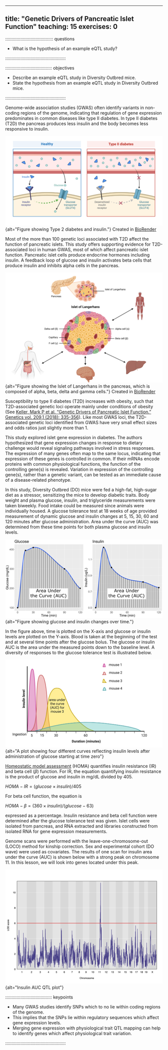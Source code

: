 
---
title: "Genetic Drivers of Pancreatic Islet Function"
teaching: 15
exercises: 0
---

:::::::::::::::::::::::::::::::::::::: questions 

- What is the hypothesis of an example eQTL study?

::::::::::::::::::::::::::::::::::::::::::::::::

::::::::::::::::::::::::::::::::::::: objectives

- Describe an example eQTL study in Diversity Outbred mice.
- State the hypothesis from an example eQTL study in Diversity Outbred mice.

::::::::::::::::::::::::::::::::::::::::::::::::

Genome-wide association studies (GWAS) often identify variants in non-coding 
regions of the genome, indicating that regulation of gene expression 
predominates in common diseases like type II diabetes. In type II diabetes (T2D) 
the pancreas produces less insulin and the body becomes less responsive to 
insulin.

![Insulin resistance in Type 2 diabetes](fig/healthy-vs-T2D.png){alt="Figure showing Type 2 diabetes and insulin."}
Created in [BioRender](https://BioRender.com)


Most of the more than 100 genetic loci associated with T2D affect the function 
of pancreatic islets. This study offers supporting evidence for T2D-associated 
loci in human GWAS, most of which affect pancreatic islet function. Pancreatic 
islet cells produce endocrine hormones including insulin. A feedback loop of 
glucose and insulin activates beta cells that produce insulin and inhibits alpha 
cells in the pancreas.

![Pancreatic islet cells and functions](fig/pancreatic-islet.png){alt="Figure showing the Islet of Langerhans in the pancreas, which is composed of alpha, beta, delta and gamma cells."}
Created in [BioRender](https://BioRender.com)

Susceptibility to type II diabetes (T2D) increases with obesity, such that 
T2D-associated genetic loci operate mainly under conditions of obesity (See 
[Keller, Mark P et al. “Genetic Drivers of Pancreatic Islet Function.” Genetics vol. 209,1 (2018): 335-356](https://www.ncbi.nlm.nih.gov/pmc/articles/PMC5937189/)). Like most GWAS 
loci, the T2D-associated genetic loci identified from GWAS have very small 
effect sizes and odds ratios just slightly more than 1.

This study explored islet gene expression in diabetes. The authors hypothesized 
that gene expression changes in response to dietary challenge would reveal 
signaling pathways involved in stress responses. The expression of many genes
often map to the same locus, indicating that expression of these genes is
controlled in common. If their mRNAs encode proteins with common physiological 
functions, the function of the controlling gene(s) is revealed. Variation in 
expression of the controlling gene(s), rather than a genetic variant, can be 
tested as an immediate cause of a disease-related phenotype.

In this study, Diversity Outbred (DO) mice were fed a high-fat, high-sugar diet 
as a stressor, sensitizing the mice to develop diabetic traits. Body weight and 
plasma glucose, insulin, and triglyceride measurements were taken biweekly. 
Food intake could be measured since animals were individually housed. A glucose 
tolerance test at 18 weeks of age provided measurement of dynamic glucose and 
insulin changes at 5, 15, 30, 60 and 120 minutes after glucose administration. 
Area under the curve (AUC) was determined from these time points for both plasma 
glucose and insulin levels. 

![Glucose and Insulin glucose tolerance test plots](fig/gtt_auc_example.png){alt="Figure showing glucose and insulin changes over time."}

In the figure above, time is plotted on the X-axis and glucose or insulin levels
are plotted on the Y-axis. Blood is taken at the beginning of the test and at
several time points after the glucose bolus. The glucose or insulin AUC is the 
area under the measured points down to the baseline level. A diversity of 
responses to the glucose tolerance test is illustrated below.

![Insulin curves following glucose tolerance test](fig/insulin-area-under-curve.png){alt="A plot showing four different curves reflecting insulin levels after administration of glucose starting at time zero"}

[Homeostatic model assessment](https://en.wikipedia.org/wiki/Homeostatic_model_assessment)
(HOMA) quantifies insulin resistance (IR) and beta cell ($\beta$) function. For
IR, the equation quantifying insulin resistance is the product of glucose and
insulin in mg/dL divided by 405.

$HOMA-IR = (glucose \times insulin) / 405$

For beta cell function, the equation is 

$HOMA-\beta = (360 \times insulin) / (glucose - 63)$

expressed as a percentage. Insulin resistance and beta cell function were 
determined after the glucose tolerance test was given. Islet cells were isolated 
from pancreas, and RNA extracted and libraries constructed from isolated RNA for 
gene expression measurements.

Genome scans were performed with the leave-one-chromosome-out (LOCO) method for
kinship correction. Sex and experimental cohort (DO wave) were used as 
covariates. The results of one scan for insulin area under the curve (AUC) is 
shown below with a strong peak on chromosome 11. In this lesson, we will look
into genes located under this peak.

![LOD plot for insulin area under the curve](fig/insulin-auc-lod-plot.png){alt="Insulin AUC QTL plot"}

::::::::::::::::::::::::::::::::::::: keypoints 

- Many GWAS studies identify SNPs which to no lie within coding regions of the
genome.
- This implies that the SNPs lie within regulatory sequences which affect gene
expression levels.
- Merging gene expression with physiological trait QTL mapping can help to
identify genes which affect physiological trait variation.

::::::::::::::::::::::::::::::::::::::::::::::::
